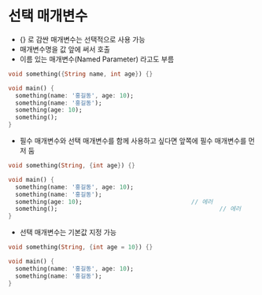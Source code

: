 # 선택 매개변수

- {} 로 감싼 매개변수는 선택적으로 사용 가능
- 매개변수명을 값 앞에 써서 호출
- 이름 있는 매개변수(Named Parameter) 라고도 부름

```dart
void something({String name, int age}) {}

void main() {
  something(name: '홍길동', age: 10);
  something(name: '홍길동');
  something(age: 10);
  something();
}
```



- 필수 매개변수와 선택 매개변수를 함께 사용하고 싶다면 앞쪽에 필수 매개변수를 먼저 둠



```dart
void something(String, {int age}) {}

void main() {
  something(name: '홍길동', age: 10);
  something(name: '홍길동');						
  something(age: 10); 								// 에러
  something();												// 에러
}
```



- 선택 매개변수는 기본값 지정 가능



```dart
void something(String, {int age = 10}) {}

void main() {
  something(name: '홍길동', age: 10);
  something(name: '홍길동');
}
```


